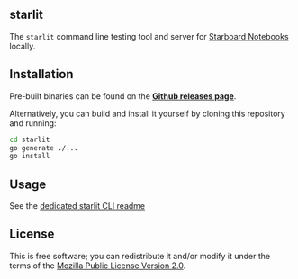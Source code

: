 starlit
---

The `starlit` command line testing tool and server for [Starboard Notebooks](https://github.com/gzuidhof/starboard-notebook) locally.

## Installation
Pre-built binaries can be found on the [**Github releases page**](https://github.com/gzuidhof/starlit/releases/).

Alternatively, you can build and install it yourself by cloning this repository and running:

```bash
cd starlit
go generate ./...
go install
```

## Usage
See the [dedicated starlit CLI readme](./starlit)

## License
This is free software; you can redistribute it and/or modify it under the terms of the [Mozilla Public License Version 2.0](./LICENSE).
